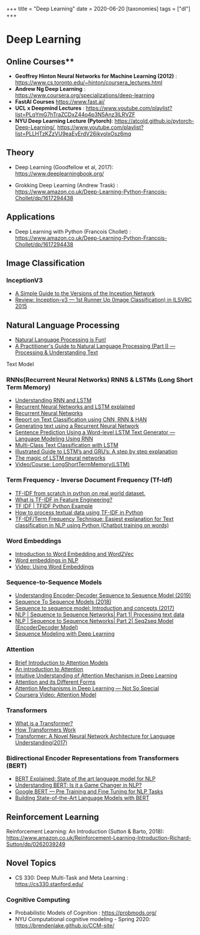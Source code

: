+++
title = "Deep Learning"
date = 2020-06-20
[taxonomies]
tags = ["dl"]
+++

# Deep Learning  

## Online Courses**
+ **Geoffrey Hinton Neural Networks for Machine Learning (2012)** : https://www.cs.toronto.edu/~hinton/coursera_lectures.html
+ **Andrew Ng Deep Learning** : https://www.coursera.org/specializations/deep-learning
+ **FastAI Courses** https://www.fast.ai/
+ **UCL x Deepmind Lectures** :  https://www.youtube.com/playlist?list=PLqYmG7hTraZCDxZ44o4p3N5Anz3lLRVZF
+ **NYU Deep Learning Lecture (Pytorch)**: https://atcold.github.io/pytorch-Deep-Learning/, https://www.youtube.com/playlist?list=PLLHTzKZzVU9eaEyErdV26ikyolxOsz6mq

## Theory

+ Deep Learning (Goodfellow et al, 2017): https://www.deeplearningbook.org/

+ Grokking Deep Learning (Andrew Trask) : https://www.amazon.co.uk/Deep-Learning-Python-Francois-Chollet/dp/1617294438

## Applications
+ Deep Learning with Python (Francois Chollet) : https://www.amazon.co.uk/Deep-Learning-Python-Francois-Chollet/dp/1617294438



## Image Classification

### InceptionV3
+ [A Simple Guide to the Versions of the Inception Network](https://towardsdatascience.com/a-simple-guide-to-the-versions-of-the-inception-network-7fc52b863202)
+ [Review: Inception-v3 — 1st Runner Up (Image Classification) in ILSVRC 2015](https://medium.com/@sh.tsang/review-inception-v3-1st-runner-up-image-classification-in-ilsvrc-2015-17915421f77c)


## Natural Language Processing
+ [Natural Language Processing is Fun!](https://medium.com/@ageitgey/natural-language-processing-is-fun-9a0bff37854e)
+ [A Practitioner's Guide to Natural Language Processing (Part I) — Processing & Understanding Text](https://towardsdatascience.com/a-practitioners-guide-to-natural-language-processing-part-i-processing-understanding-text-9f4abfd13e72)

Text Model

### RNNs(Recurrent Neural Networks) RNNS & LSTMs (Long Short Term Memory)
+ [Understanding RNN and LSTM](https://towardsdatascience.com/understanding-rnn-and-lstm-f7cdf6dfc14e)
+ [Recurrent Neural Networks and LSTM explained](https://medium.com/@purnasaigudikandula/recurrent-neural-networks-and-lstm-explained-7f51c7f6bbb9)
+ [Recurrent Neural Networks](https://towardsdatascience.com/recurrent-neural-networks-d4642c9bc7ce)
+ [Report on Text Classification using CNN, RNN & HAN](https://medium.com/jatana/report-on-text-classification-using-cnn-rnn-han-f0e887214d5f)
+ [Generating text using a Recurrent Neural Network](https://towardsdatascience.com/generating-text-using-a-recurrent-neural-network-1c3bfee27a5e)
+ [Sentence Prediction Using a Word-level LSTM Text Generator — Language Modeling Using RNN](https://medium.com/towards-artificial-intelligence/sentence-prediction-using-word-level-lstm-text-generator-language-modeling-using-rnn-a80c4cda5b40)
+ [Multi-Class Text Classification with LSTM](https://towardsdatascience.com/multi-class-text-classification-with-lstm-1590bee1bd17)
+ [Illustrated Guide to LSTM’s and GRU’s: A step by step explanation](https://towardsdatascience.com/illustrated-guide-to-lstms-and-gru-s-a-step-by-step-explanation-44e9eb85bf21)
+ [The magic of LSTM neural networks](https://medium.com/datathings/the-magic-of-lstm-neural-networks-6775e8b540cd)
+ [Video/Course: LongShortTermMemory(LSTM)](https://www.coursera.org/lecture/nlp-sequence-models/long-short-term-memory-lstm-KXoay)

### Term Frequency - Inverse Document Frequency (Tf-Idf)

+ [TF-IDF from scratch in python on real world dataset.](https://towardsdatascience.com/tf-idf-for-document-ranking-from-scratch-in-python-on-real-world-dataset-796d339a4089)
+ [What is TF-IDF in Feature Engineering?](https://medium.com/acing-ai/what-is-tf-idf-in-feature-engineering-7f1ba81982bd)
+ [TF IDF | TFIDF Python Example](https://towardsdatascience.com/natural-language-processing-feature-engineering-using-tf-idf-e8b9d00e7e76)
+ [How to process textual data using TF-IDF in Python](https://www.freecodecamp.org/news/how-to-process-textual-data-using-tf-idf-in-python-cd2bbc0a94a3/)
+ [TF-IDF/Term Frequency Technique: Easiest explanation for Text classification in NLP using Python (Chatbot training on words)](https://medium.com/analytics-vidhya/tf-idf-term-frequency-technique-easiest-explanation-for-text-classification-in-nlp-with-code-8ca3912e58c3)

### Word Embeddings
+ [Introduction to Word Embedding and Word2Vec](https://towardsdatascience.com/introduction-to-word-embedding-and-word2vec-652d0c2060fa)
+ [Word embeddings in NLP](https://medium.com/@gunjanagicha/word-embeddings-ee718cd2b8b5)
+ [Video: Using Word Embeddings](https://www.coursera.org/lecture/nlp-sequence-models/using-word-embeddings-qHMK5)


### Sequence-to-Sequence Models

+ [Understanding Encoder-Decoder Sequence to Sequence Model​ (2019)](https://towardsdatascience.com/understanding-encoder-decoder-sequence-to-sequence-model-679e04af4346)
+ [Sequence To Sequence Models (2018)](https://medium.com/@dhartidhami/sequence-to-sequence-models-3878c0efa557)
+ [Sequence to sequence model: Introduction and concepts (2017)](https://towardsdatascience.com/sequence-to-sequence-model-introduction-and-concepts-44d9b41cd42d)
+ [NLP | Sequence to Sequence Networks| Part 1| Processing text data](https://towardsdatascience.comnlp-sequence-to-sequence-networks-part-1-processing-text-data-d141a5643b72)
+ [NLP | Sequence to Sequence Networks| Part 2| Seq2seq Model (EncoderDecoder Model)](https://towardsdatascience.com/nlp-sequence-to-sequence-networks-part-2-seq2seq-model-encoderdecoder-model-6c22e29fd7e1)
+ [Sequence Modeling with Deep Learning](https://medium.com/@ODSC/sequence-modelling-with-deep-learning-138dc50c82d2)

### Attention

+ [Brief Introduction to Attention Models](https://towardsdatascience.com/attention-networks-c735befb5e9f)
+ [An introduction to Attention](https://towardsdatascience.com/an-introduction-to-attention-transformers-and-bert-part-1-da0e838c7cda)
+ [Intuitive Understanding of Attention Mechanism in Deep Learning](https://towardsdatascience.com/intuitive-understanding-of-attention-mechanism-in-deep-learning-6c9482aecf4f)
+ [Attention and its Different Forms](https://towardsdatascience.com/attention-and-its-different-forms-7fc3674d14dc)
+ [Attention Mechanisms in Deep Learning — Not So Special](https://medium.com/retina-ai-health-inc/attention-mechanisms-in-deep-learning-not-so-special-26de2a824f45)
+ [Coursera Video: Attention Model](https://www.coursera.org/lecture/nlp-sequence-models/attention-model-lSwVa)

### Transformers

+ [What is a Transformer?](https://medium.com/inside-machine-learning/what-is-a-transformer-d07dd1fbec04)
+ [How Transformers Work](https://towardsdatascience.com/transformers-141e32e69591)
+ [Transformer: A Novel Neural Network Architecture for Language Understanding​ (2017)](https://ai.googleblog.com/2017/08/transformer-novel-neural-network.html)

### Bidirectional Encoder Representations  from Transformers (BERT)

+ [BERT Explained: State of the art language model for NLP](https://towardsdatascience.com/bert-explained-state-of-the-art-language-model-for-nlp-f8b21a9b6270)
+ [Understanding BERT: Is it a Game Changer in NLP?](https://towardsdatascience.com/understanding-bert-is-it-a-game-changer-in-nlp-7cca943cf3ad)
+ [Google BERT — Pre Training and Fine Tuning for NLP Tasks](https://medium.com/@ranko.mosic/googles-bert-nlp-5b2bb1236d78)
+ [Building State-of-the-Art Language Models with BERT](https://medium.com/saarthi-ai/bert-how-to-build-state-of-the-art-language-models-59dddfa9ac5d)

## Reinforcement Learning
Reinforcement Learning: An Introduction  (Sutton & Barto, 2018): https://www.amazon.co.uk/Reinforcement-Learning-Introduction-Richard-Sutton/dp/0262039249

## Novel Topics

+ CS 330: Deep Multi-Task and Meta Learning : https://cs330.stanford.edu/

### Cognitive Computing
+ Probabilistic Models of Cognition : https://probmods.org/
+ NYU Computational cognitive modeling - Spring 2020: https://brendenlake.github.io/CCM-site/
